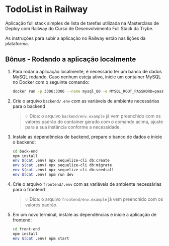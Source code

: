 # TodoList in Railway

Aplicação full stack simples de lista de tarefas utilizada na Masterclass de Deploy com Railway do Curso de Desenvolvimento Full Stack da Trybe.

As instruções para subir a aplicação no Railway estão nas lições da plataforma.

## Bônus - Rodando a aplicação localmente

1. Para rodar a aplicação localmente, é necessário ter um banco de dados MySQL rodando. Caso nenhum esteja ativo, inicie um container MySQL no Docker com o seguinte comando:

    ```sh
    docker run -p 3306:3306 --name mysql_80 -e MYSQL_ROOT_PASSWORD=password -e MYSQL_DATABASE=todolist -d mysql:8.0.32 mysqld
    ```

2. Crie o arquivo `backend/.env` com as variáveis de ambiente necessárias para o backend

    > 💡 Dica: o arquivo `backend/env.example` já vem preenchido com os valores padrão do container gerado com o comando acima, ajuste para a sua instância conforme a necessidade.

3. Instale as dependências de backend, prepare o banco de dados e inicie o backend:

    ```sh
    cd back-end
    npm install
    env $(cat .env) npx sequelize-cli db:create
    env $(cat .env) npx sequelize-cli db:migrate
    env $(cat .env) npx sequelize-cli db:seed:all
    env $(cat .env) npm run dev
    ```

4. Crie o arquivo `frontend/.env` com as variáveis de ambiente necessárias para o frontend

    > 💡 Dica: o arquivo `frontend/env.example` já vem preenchido com os valores padrão.

5. Em um novo terminal, instale as dependências e inicie a aplicação de frontend:

    ```sh
    cd front-end
    npm install
    env $(cat .env) npm start
    ```
